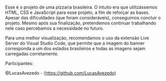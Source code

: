 
Esse é o projeto de uma pizzaria brasileira. O intuito era que utilizássemos HTML, CSS e JavaScript para esse projeto, a fim de reforçar as bases. 
Apesar das dificuldades (que foram consideráveis), conseguimos concluir o projeto. Mesmo após sua finalização, pretendemos continuar trabalhando nele caso percebamos a necessidade no futuro.

Para uma melhor visualização, recomendamos o uso da extensão Live Server do Visual Studio Code, que permite que a imagem do banner corresponda a um dos estados brasileiros e todas as imagens sejam carregadas corretamente. 

Participantes:

@LucasAvezedo - (https://github.com/LucasAvezedo)
